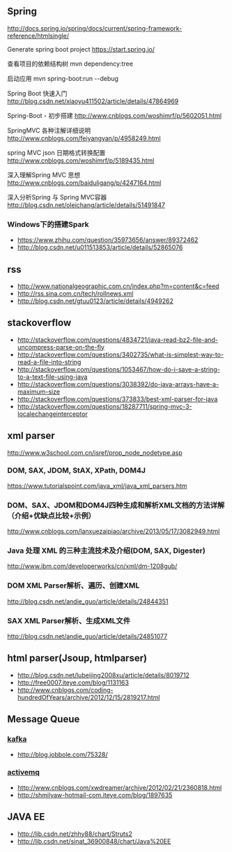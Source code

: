 
## Spring
http://docs.spring.io/spring/docs/current/spring-framework-reference/htmlsingle/

Generate spring boot project
https://start.spring.io/

查看项目的依赖结构树
mvn dependency:tree

启动应用
mvn spring-boot:run --debug

Spring Boot 快速入门
http://blog.csdn.net/xiaoyu411502/article/details/47864969

Spring-Boot - 初步搭建
http://www.cnblogs.com/woshimrf/p/5602051.html

SpringMVC 各种注解详细说明
http://www.cnblogs.com/feiyangyan/p/4958249.html

spring MVC json 日期格式转换配置
http://www.cnblogs.com/woshimrf/p/5189435.html

深入理解Spring MVC 思想
http://www.cnblogs.com/baiduligang/p/4247164.html

深入分析Spring 与 Spring MVC容器
http://blog.csdn.net/oleichang/article/details/51491847



### Windows下的搭建Spark
- https://www.zhihu.com/question/35973656/answer/89372462
- http://blog.csdn.net/u011513853/article/details/52865076


## rss
- http://www.nationalgeographic.com.cn/index.php?m=content&c=feed
- http://rss.sina.com.cn/tech/rollnews.xml
- http://blog.csdn.net/gtuu0123/article/details/4949262

## stackoverflow
- http://stackoverflow.com/questions/4834721/java-read-bz2-file-and-uncompress-parse-on-the-fly
- http://stackoverflow.com/questions/3402735/what-is-simplest-way-to-read-a-file-into-string
- http://stackoverflow.com/questions/1053467/how-do-i-save-a-string-to-a-text-file-using-java
- http://stackoverflow.com/questions/3038392/do-java-arrays-have-a-maximum-size
- http://stackoverflow.com/questions/373833/best-xml-parser-for-java
- http://stackoverflow.com/questions/18287711/spring-mvc-3-localechangeinterceptor


## xml parser
http://www.w3school.com.cn/jsref/prop_node_nodetype.asp
### DOM, SAX, JDOM, StAX, XPath, DOM4J
https://www.tutorialspoint.com/java_xml/java_xml_parsers.htm
### DOM、SAX、JDOM和DOM4J四种生成和解析XML文档的方法详解（介绍+优缺点比较+示例）
http://www.cnblogs.com/lanxuezaipiao/archive/2013/05/17/3082949.html
### Java 处理 XML 的三种主流技术及介绍(DOM, SAX, Digester)
http://www.ibm.com/developerworks/cn/xml/dm-1208gub/
### DOM XML Parser解析、遍历、创建XML
http://blog.csdn.net/andie_guo/article/details/24844351
### SAX XML Parser解析、生成XML文件
http://blog.csdn.net/andie_guo/article/details/24851077

## html parser(Jsoup, htmlparser)
- http://blog.csdn.net/lubeijing2008xu/article/details/8019712
- http://free0007.iteye.com/blog/1131163
- http://www.cnblogs.com/coding-hundredOfYears/archive/2012/12/15/2819217.html


## Message Queue
### [kafka](http://kafka.apache.org/ "kafka")
- http://blog.jobbole.com/75328/

### [activemq](activemq "activemq")
- http://www.cnblogs.com/xwdreamer/archive/2012/02/21/2360818.html
- http://shmilyaw-hotmail-com.iteye.com/blog/1897635


## JAVA EE
- http://lib.csdn.net/zhhy88/chart/Struts2
- http://lib.csdn.net/sinat_36900848/chart/Java%20EE
